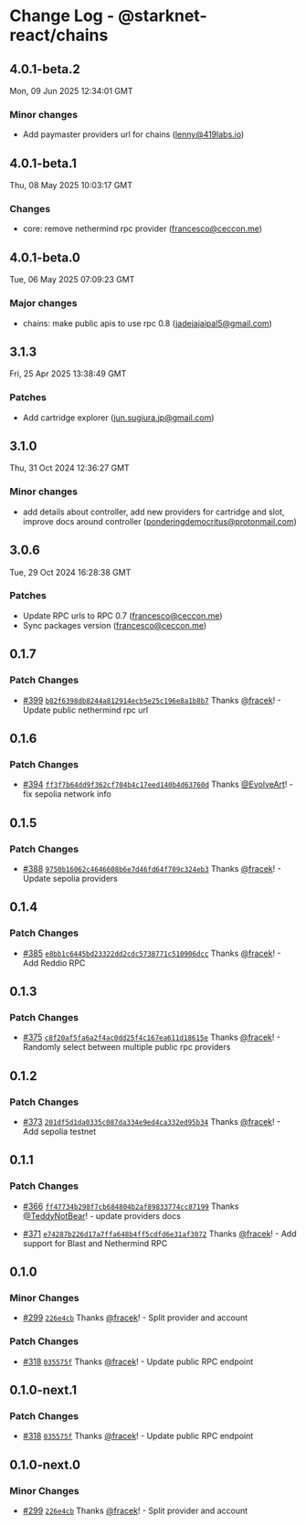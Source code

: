 # Change Log - @starknet-react/chains

<!-- This log was last generated on Mon, 09 Jun 2025 12:34:01 GMT and should not be manually modified. -->

<!-- Start content -->

## 4.0.1-beta.2

Mon, 09 Jun 2025 12:34:01 GMT

### Minor changes

- Add paymaster providers url for chains (lenny@419labs.io)

## 4.0.1-beta.1

Thu, 08 May 2025 10:03:17 GMT

### Changes

- core: remove nethermind rpc provider (francesco@ceccon.me)

## 4.0.1-beta.0

Tue, 06 May 2025 07:09:23 GMT

### Major changes

- chains: make public apis to use rpc 0.8 (jadejajaipal5@gmail.com)

## 3.1.3

Fri, 25 Apr 2025 13:38:49 GMT

### Patches

- Add cartridge explorer (jun.sugiura.jp@gmail.com)

## 3.1.0

Thu, 31 Oct 2024 12:36:27 GMT

### Minor changes

- add details about controller, add new providers for cartridge and slot, improve docs around controller (ponderingdemocritus@protonmail.com)

## 3.0.6

Tue, 29 Oct 2024 16:28:38 GMT

### Patches

- Update RPC urls to RPC 0.7 (francesco@ceccon.me)
- Sync packages version (francesco@ceccon.me)

## 0.1.7

### Patch Changes

- [#399](https://github.com/apibara/starknet-react/pull/399) [`b82f6398db8244a812914ecb5e25c196e8a1b8b7`](https://github.com/apibara/starknet-react/commit/b82f6398db8244a812914ecb5e25c196e8a1b8b7) Thanks [@fracek](https://github.com/fracek)! - Update public nethermind rpc url

## 0.1.6

### Patch Changes

- [#394](https://github.com/apibara/starknet-react/pull/394) [`ff3f7b64dd9f362cf704b4c17eed140b4d63760d`](https://github.com/apibara/starknet-react/commit/ff3f7b64dd9f362cf704b4c17eed140b4d63760d) Thanks [@EvolveArt](https://github.com/EvolveArt)! - fix sepolia network info

## 0.1.5

### Patch Changes

- [#388](https://github.com/apibara/starknet-react/pull/388) [`9750b16062c4646608b6e7d46fd64f709c324eb3`](https://github.com/apibara/starknet-react/commit/9750b16062c4646608b6e7d46fd64f709c324eb3) Thanks [@fracek](https://github.com/fracek)! - Update sepolia providers

## 0.1.4

### Patch Changes

- [#385](https://github.com/apibara/starknet-react/pull/385) [`e8bb1c6445bd23322dd2cdc5738771c510906dcc`](https://github.com/apibara/starknet-react/commit/e8bb1c6445bd23322dd2cdc5738771c510906dcc) Thanks [@fracek](https://github.com/fracek)! - Add Reddio RPC

## 0.1.3

### Patch Changes

- [#375](https://github.com/apibara/starknet-react/pull/375) [`c8f20af5fa6a2f4ac0dd25f4c167ea611d18615e`](https://github.com/apibara/starknet-react/commit/c8f20af5fa6a2f4ac0dd25f4c167ea611d18615e) Thanks [@fracek](https://github.com/fracek)! - Randomly select between multiple public rpc providers

## 0.1.2

### Patch Changes

- [#373](https://github.com/apibara/starknet-react/pull/373) [`201df5d1da0335c087da334e9ed4ca332ed95b34`](https://github.com/apibara/starknet-react/commit/201df5d1da0335c087da334e9ed4ca332ed95b34) Thanks [@fracek](https://github.com/fracek)! - Add sepolia testnet

## 0.1.1

### Patch Changes

- [#366](https://github.com/apibara/starknet-react/pull/366) [`ff47734b298f7cb684804b2af89833774cc87199`](https://github.com/apibara/starknet-react/commit/ff47734b298f7cb684804b2af89833774cc87199) Thanks [@TeddyNotBear](https://github.com/TeddyNotBear)! - update providers docs

- [#371](https://github.com/apibara/starknet-react/pull/371) [`e74287b226d17a7ffa648b4ff5cdfd6e31af3072`](https://github.com/apibara/starknet-react/commit/e74287b226d17a7ffa648b4ff5cdfd6e31af3072) Thanks [@fracek](https://github.com/fracek)! - Add support for Blast and Nethermind RPC

## 0.1.0

### Minor Changes

- [#299](https://github.com/apibara/starknet-react/pull/299) [`226e4cb`](https://github.com/apibara/starknet-react/commit/226e4cb1d8e9b478dc57d45a98a59a57733572bb) Thanks [@fracek](https://github.com/fracek)! - Split provider and account

### Patch Changes

- [#318](https://github.com/apibara/starknet-react/pull/318) [`035575f`](https://github.com/apibara/starknet-react/commit/035575fe3a998f38fd2532d61847aeaabad82d9f) Thanks [@fracek](https://github.com/fracek)! - Update public RPC endpoint

## 0.1.0-next.1

### Patch Changes

- [#318](https://github.com/apibara/starknet-react/pull/318) [`035575f`](https://github.com/apibara/starknet-react/commit/035575fe3a998f38fd2532d61847aeaabad82d9f) Thanks [@fracek](https://github.com/fracek)! - Update public RPC endpoint

## 0.1.0-next.0

### Minor Changes

- [#299](https://github.com/apibara/starknet-react/pull/299) [`226e4cb`](https://github.com/apibara/starknet-react/commit/226e4cb1d8e9b478dc57d45a98a59a57733572bb) Thanks [@fracek](https://github.com/fracek)! - Split provider and account

